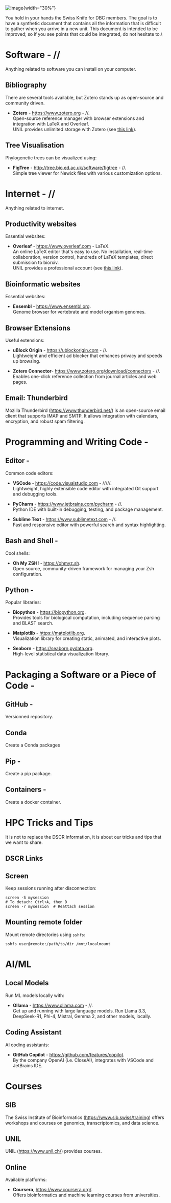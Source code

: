 ![image](../images/logo.jpeg){width="30%"}

You hold in your hands the Swiss Knife for DBC members. The goal is to
have a synthetic document that contains all the information that is
difficult to gather when you arrive in a new unit. This document is
intended to be improved; so if you see points that could be integrated,
do not hesitate to.\

Software - //
=============

Anything related to software you can install on your computer.

Bibliography
------------

There are several tools available, but Zotero stands up as open-source
and community driven.

-   **Zotero** - <https://www.zotero.org> - //.\
    Open-source reference manager with browser extensions and
    integration with LaTeX and Overleaf.\
    UNIL provides unlimited storage with Zotero (see [this
    link](https://wp.unil.ch/newsci/stockage-illimite-desormais-gratuit-sur-zotero-pour-toute-la-communaute-unil/)).

Tree Visualisation
------------------

Phylogenetic trees can be visualized using:

-   **FigTree** - <http://tree.bio.ed.ac.uk/software/figtree> - //.\
    Simple tree viewer for Newick files with various customization
    options.

Internet - //
=============

Anything related to internet.

Productivity websites
---------------------

Essential websites:

-   **Overleaf** - <https://www.overleaf.com> - LaTeX.\
    An online LaTeX editor that's easy to use. No installation,
    real-time collaboration, version control, hundreds of LaTeX
    templates, direct submission to biorxiv.\
    UNIL provides a professional account (see [this
    link](https://www.overleaf.com/edu/unil)).

Bioinformatic websites
----------------------

Essential websites:

-   **Ensembl** - <https://www.ensembl.org>.\
    Genome browser for vertebrate and model organism genomes.

Browser Extensions
------------------

Useful extensions:

-   **uBlock Origin** - <https://ublockorigin.com> - //.\
    Lightweight and efficient ad blocker that enhances privacy and
    speeds up browsing.

-   **Zotero Connector**- <https://www.zotero.org/download/connectors> -
    //.\
    Enables one-click reference collection from journal articles and web
    pages.

Email: Thunderbird
------------------

Mozilla Thunderbird (<https://www.thunderbird.net/>) is an open-source
email client that supports IMAP and SMTP. It allows integration with
calendars, encryption, and robust spam filtering.

Programming and Writing Code - 
===============================

Editor - 
---------

Common code editors:

-   **VSCode** - <https://code.visualstudio.com> - /////.\
    Lightweight, highly extensible code editor with integrated Git
    support and debugging tools.

-   **PyCharm** - <https://www.jetbrains.com/pycharm> - //.\
    Python IDE with built-in debugging, testing, and package management.

-   **Sublime Text** - <https://www.sublimetext.com> - //.\
    Fast and responsive editor with powerful search and syntax
    highlighting.

Bash and Shell - 
-----------------

Cool shells:

-   **Oh My ZSH!** - <https://ohmyz.sh>.\
    Open source, community-driven framework for managing your Zsh
    configuration.

Python - 
---------

Popular libraries:

-   **Biopython** - <https://biopython.org>.\
    Provides tools for biological computation, including sequence
    parsing and BLAST search.

-   **Matplotlib** - <https://matplotlib.org>.\
    Visualization library for creating static, animated, and interactive
    plots.

-   **Seaborn** - <https://seaborn.pydata.org>.\
    High-level statistical data visualization library.

Packaging a Software or a Piece of Code - 
==========================================

GitHub - 
---------

Versionned repository.

Conda
-----

Create a Conda packages

Pip - 
------

Create a pip package.

Containers - 
-------------

Create a docker container.

HPC Tricks and Tips
===================

It is not to replace the DSCR information, it is about our tricks and
tips that we want to share.

DSCR Links
----------

Screen
------

Keep sessions running after disconnection:

    screen -S mysession
    # To detach: Ctrl+A, then D
    screen -r mysession  # Reattach session

Mounting remote folder
----------------------

Mount remote directories using `sshfs`:

    sshfs user@remote:/path/to/dir /mnt/localmount

AI/ML
=====

Local Models
------------

Run ML models locally with:

-   **Ollama** - <https://www.ollama.com> - //.\
    Get up and running with large language models. Run Llama 3.3,
    DeepSeek-R1, Phi-4, Mistral, Gemma 2, and other models, locally.

Coding Assistant
----------------

AI coding assistants:

-   **GitHub Copilot** - <https://github.com/features/copilot>.\
    By the company OpenAI (i.e. CloseAI), integrates with VSCode and
    JetBrains IDE.

Courses
=======

SIB
---

The Swiss Institute of Bioinformatics (<https://www.sib.swiss/training>)
offers workshops and courses on genomics, transcriptomics, and data
science.

UNIL
----

UNIL (<https://www.unil.ch/>) provides courses.

Online
------

Available platforms:

-   **Coursera**, <https://www.coursera.org/>.\
    Offers bioinformatics and machine learning courses from
    universities.
